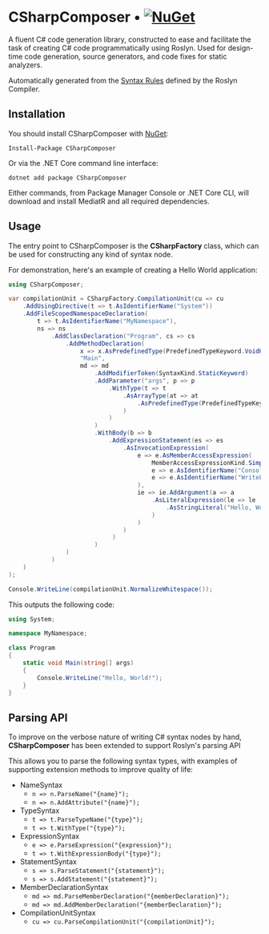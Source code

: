 # CSharpComposer • [![NuGet](https://img.shields.io/nuget/vpre/csharpcomposer.svg)](https://www.nuget.org/packages/csharpcomposer)

A fluent C# code generation library, constructed to ease and facilitate the task of creating C# code programmatically using Roslyn. Used for design-time code generation, source generators, and code fixes for static analyzers.

Automatically generated from the [Syntax Rules](https://github.com/dotnet/roslyn/blob/main/src/Compilers/CSharp/Portable/Syntax/Syntax.xml) defined by the Roslyn Compiler.

## Installation

You should install CSharpComposer with [NuGet](https://www.nuget.org/packages/CSharpComposer/):

    Install-Package CSharpComposer

Or via the .NET Core command line interface:

    dotnet add package CSharpComposer

Either commands, from Package Manager Console or .NET Core CLI, will download and install MediatR and all required dependencies.

## Usage

The entry point to CSharpComposer is the **CSharpFactory** class, which can be used for constructing any kind of syntax node. 

For demonstration, here's an example of creating a Hello World application:

```c#
using CSharpComposer;

var compilationUnit = CSharpFactory.CompilationUnit(cu => cu
    .AddUsingDirective(t => t.AsIdentifierName("System"))
    .AddFileScopedNamespaceDeclaration(
        t => t.AsIdentifierName("MyNamespace"), 
        ns => ns
            .AddClassDeclaration("Program", cs => cs
                .AddMethodDeclaration(
                    x => x.AsPredefinedType(PredefinedTypeKeyword.VoidKeyword),
                    "Main",
                    md => md
                        .AddModifierToken(SyntaxKind.StaticKeyword)
                        .AddParameter("args", p => p
                            .WithType(t => t
                                .AsArrayType(at => at
                                    .AsPredefinedType(PredefinedTypeKeyword.StringKeyword)
                                )
                            )
                        )
                        .WithBody(b => b
                            .AddExpressionStatement(es => es
                                .AsInvocationExpression(
                                    e => e.AsMemberAccessExpression(
                                        MemberAccessExpressionKind.SimpleMemberAccessExpression, 
                                        e => e.AsIdentifierName("Console"), 
                                        e => e.AsIdentifierName("WriteLine")
                                    ),
                                    ie => ie.AddArgument(a => a
                                        .AsLiteralExpression(le => le
                                            .AsStringLiteral("Hello, World!")
                                        )
                                    )
                                )
                             )
                        )
                )
            )
    )
);

Console.WriteLine(compilationUnit.NormalizeWhitespace());
```

This outputs the following code:

```c#
using System;

namespace MyNamespace;

class Program
{
    static void Main(string[] args)
    {
        Console.WriteLine("Hello, World!");
    }
}
```

## Parsing API

To improve on the verbose nature of writing C# syntax nodes by hand, **CSharpComposer** has been extended to support Roslyn's parsing API

This allows you to parse the following syntax types, with examples of supporting extension methods to improve quality of life:

- NameSyntax
  - ```n => n.ParseName("{name}");```
  - ```n => n.AddAttribute("{name}");```
- TypeSyntax
  - ```t => t.ParseTypeName("{type}");```
  - ```t => t.WithType("{type}");```
- ExpressionSyntax
  - ```e => e.ParseExpression("{expression}");```
  - ```t => t.WithExpressionBody("{type}");```
- StatementSyntax
  - ```s => s.ParseStatement("{statement}");```
  - ```s => s.AddStatement("{statement}");```
- MemberDeclarationSyntax
  - ```md => md.ParseMemberDeclaration("{memberDeclaration}");```
  - ```md => md.AddMemberDeclaration("{memberDeclaration}");```
- CompilationUnitSyntax
  - ```cu => cu.ParseCompilationUnit("{compilationUnit}");```


